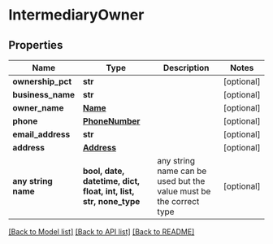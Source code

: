 # IntermediaryOwner


## Properties
Name | Type | Description | Notes
------------ | ------------- | ------------- | -------------
**ownership_pct** | **str** |  | [optional] 
**business_name** | **str** |  | [optional] 
**owner_name** | [**Name**](Name.md) |  | [optional] 
**phone** | [**PhoneNumber**](PhoneNumber.md) |  | [optional] 
**email_address** | **str** |  | [optional] 
**address** | [**Address**](Address.md) |  | [optional] 
**any string name** | **bool, date, datetime, dict, float, int, list, str, none_type** | any string name can be used but the value must be the correct type | [optional]

[[Back to Model list]](../README.md#documentation-for-models) [[Back to API list]](../README.md#documentation-for-api-endpoints) [[Back to README]](../README.md)


